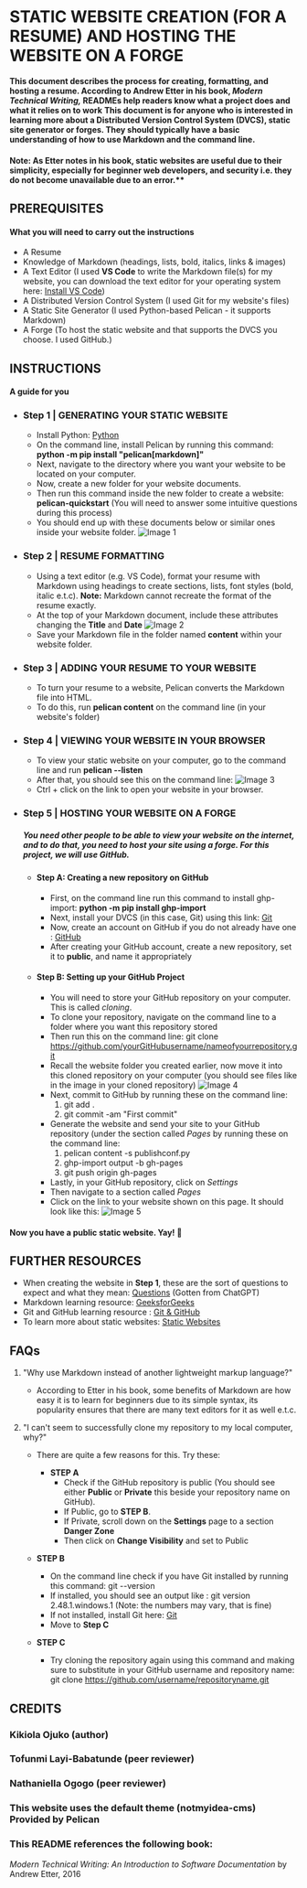 # STATIC WEBSITE CREATION (FOR A RESUME) AND HOSTING THE WEBSITE ON A FORGE 
**This document describes the process for creating, formatting, and hosting a resume. According to Andrew Etter in his book, *Modern Technical Writing,* READMEs help readers know what a project does and what it relies on to work**
**This document is for anyone who is interested in learning more about a Distributed Version Control System (DVCS), static site generator or forges. They should typically have a basic understanding of how to use Markdown and the command line.**
#### Note: As Etter notes in his book, static websites are useful due to their simplicity, especially for beginner web developers, and security i.e. they do not become unavailable due to an error.**

## PREREQUISITES
#### What you will need to carry out the instructions
- A Resume
- Knowledge of Markdown (headings, lists, bold, italics, links & images)
- A Text Editor (I used **VS Code** to write the Markdown file(s) for my website, you can download the text editor for your operating system here: [Install VS Code](https://code.visualstudio.com/download))
- A Distributed Version Control System (I used Git for my website's files)
- A Static Site Generator (I used Python-based Pelican - it supports Markdown)
- A Forge (To host the static website and that supports the DVCS you choose. I used GitHub.)

## INSTRUCTIONS
#### A guide for you
  
  - ### Step 1 | GENERATING YOUR STATIC WEBSITE
    - Install Python: [Python](https://www.python.org/)
    - On the command line, install Pelican by running this command: **python -m pip install "pelican[markdown]"**
    - Next, navigate to the directory where you want your website to be located on your computer.
    - Now, create a new folder for your website documents.
    - Then run this command inside the new folder to create a website: **pelican-quickstart** (You will need to answer some intuitive questions during this process)
    - You should end up with these documents below or similar ones inside your website folder.
        ![Image 1](Image1.png)

  - ### Step 2 | RESUME FORMATTING
    - Using a text editor (e.g. VS Code), format your resume with Markdown using headings to create sections, lists, font styles (bold, italic e.t.c). **Note:** Markdown cannot recreate the format of the resume exactly.
    - At the top of your Markdown document, include these attributes changing the **Title** and **Date** ![Image 2](Image2.png)
    - Save your Markdown file in the folder named **content** within your website folder.

  - ### Step 3 | ADDING YOUR RESUME TO YOUR WEBSITE
    - To turn your resume to a website, Pelican converts the Markdown file into HTML.
    - To do this, run **pelican content** on the command line (in your website's folder) 

  - ### Step 4 | VIEWING YOUR WEBSITE IN YOUR BROWSER
    - To view your static website on your computer, go to the command line and run **pelican --listen**
    - After that, you should see this on the command line: ![Image 3](Image3.png)
    - Ctrl + click on the link to open your website in your browser.
   
  - ### Step 5 | HOSTING YOUR WEBSITE ON A FORGE
    ##### You need other people to be able to view your website on the internet, and to do that, you need to host your site using a forge. For this project, we will use GitHub.
    
      - #### Step A: Creating a new repository on GitHub
        - First, on the command line run this command to install ghp-import: **python -m pip install ghp-import**
        - Next, install your DVCS (in this case, Git) using this link: [Git](https://git-scm.com/)
        - Now, create an account on GitHub if you do not already have one : [GitHub](https://github.com/)
        - After creating your GitHub account, create a new repository, set it to **public**, and name it appropriately
          
      - #### Step B: Setting up your GitHub Project
        - You will need to store your GitHub repository on your computer. This is called *cloning*.
        - To clone your repository, navigate on the command line to a folder where you want this repository stored
        - Then run this on the command line: git clone https://github.com/yourGitHubusername/nameofyourrepository.git
        - Recall the website folder you created earlier, now move it into this cloned repository on your computer (you should see files like in the image in your cloned repository) ![Image 4](Image4.png)
        - Next, commit to GitHub by running these on the command line:
            1. git add .
            2. git commit -am "First commit"
        - Generate the website and send your site to your GitHub repository (under the section called *Pages* by running these on the command line:
            1. pelican content -s publishconf.py
            2. ghp-import output -b gh-pages
            3. git push origin gh-pages
        - Lastly, in your GitHub repository, click on *Settings*
        - Then navigate to a section called *Pages*
        - Click on the link to your website shown on this page. It should look like this: ![Image 5](Image5.png)

#### Now you have a public static website. Yay! 🎉
   
  ## FURTHER RESOURCES
  - When creating the website in **Step 1**, these are the sort of questions to expect and what they mean: [Questions](https://chatgpt.com/share/67ca74f7-8828-8000-bcc2-b79bd3b1ae55) (Gotten from ChatGPT)
  - Markdown learning resource: [GeeksforGeeks](https://www.geeksforgeeks.org/introduction-to-markdown/)
  - Git and GitHub learning resource : [Git & GitHub](https://www.freecodecamp.org/news/guide-to-git-github-for-beginners-and-experienced-devs/)
  - To learn more about static websites: [Static Websites](https://kinsta.com/knowledgebase/what-is-a-static-website/)

## FAQs
1. "Why use Markdown instead of another lightweight markup language?"
   - According to Etter in his book, some benefits of Markdown are how easy it is to learn for beginners due to its simple syntax, its popularity ensures that there are many text editors for it as well e.t.c.
  
2. "I can't seem to successfully clone my repository to my local computer, why?"
   - There are quite a few reasons for this. Try these:
     - **STEP A**
       - Check if the GitHub repository is public (You should see either **Public** or **Private** this beside your repository name on GitHub).
       - If Public, go to **STEP B**.
       - If Private, scroll down on the **Settings** page to a section **Danger Zone**
       - Then click on **Change Visibility** and set to Public
         
    - **STEP B**
       - On the command line check if you have Git installed by running this command: git --version
       - If installed, you should see an output like : git version 2.48.1.windows.1 (Note: the numbers may vary, that is fine)
       - If not installed, install Git here: [Git](https://git-scm.com/)
       - Move to **Step C**
     
    - **STEP C**
       - Try cloning the repository again using this command and making sure to substitute in your GitHub username and repository name: git clone https://github.com/username/repositoryname.git

## CREDITS
### Kikiola Ojuko (author)
### Tofunmi Layi-Babatunde (peer reviewer)
### Nathaniella Ogogo (peer reviewer)
### This website uses the default theme (notmyidea-cms) Provided by Pelican
### This README references the following book:
*Modern Technical Writing: An Introduction to Software Documentation* by Andrew Etter, 2016
